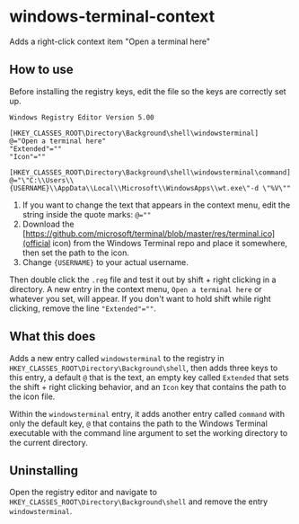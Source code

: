 # windows-terminal-context
Adds a right-click context item "Open a terminal here"

## How to use

Before installing the registry keys, edit the file so the keys are correctly set up.

```
Windows Registry Editor Version 5.00

[HKEY_CLASSES_ROOT\Directory\Background\shell\windowsterminal]
@="Open a terminal here"
"Extended"=""
"Icon"=""

[HKEY_CLASSES_ROOT\Directory\Background\shell\windowsterminal\command]
@="\"C:\\Users\\{USERNAME}\\AppData\\Local\\Microsoft\\WindowsApps\\wt.exe\"-d \"%V\""
```

1. If you want to change the text that appears in the context menu, edit the string inside the quote marks: `@=""`
2. Download the [https://github.com/microsoft/terminal/blob/master/res/terminal.ico](official icon) from the Windows Terminal repo and place it somewhere, then set the path to the icon.
3. Change `{USERNAME}` to your actual username.

Then double click the `.reg` file and test it out by shift + right clicking in a directory. A new entry in the context menu, `Open a terminal here` or whatever you set, will appear.
If you don't want to hold shift while right clicking, remove the line `"Extended"=""`.

## What this does

Adds a new entry called `windowsterminal` to the registry in `HKEY_CLASSES_ROOT\Directory\Background\shell`, then adds three keys to this entry, a default `@` that is the text, an empty key called `Extended` that sets the shift + right clicking behavior, and an `Icon` key that contains the path to the icon file.

Within the `windowsterminal` entry, it adds another entry called `command` with only the default key, `@` that contains the path to the Windows Terminal executable with the command line argument to set the working directory to the current directory.

## Uninstalling

Open the registry editor and navigate to `HKEY_CLASSES_ROOT\Directory\Background\shell` and remove the entry `windowsterminal`. 

